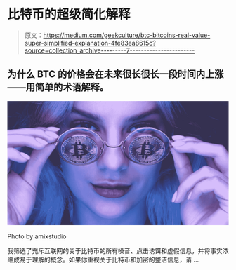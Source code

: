 # 比特币的超级简化解释

> 原文：<https://medium.com/geekculture/btc-bitcoins-real-value-super-simplified-explanation-4fe83ea8615c?source=collection_archive---------7----------------------->

## 为什么 BTC 的价格会在未来很长很长一段时间内上涨——用简单的术语解释。

![](img/27777e177fa23ee81fbeaf4e6c18e185.png)

Photo by amixstudio

我筛选了充斥互联网的关于比特币的所有噪音、点击诱饵和虚假信息，并将事实浓缩成易于理解的概念。如果你重视关于比特币和加密的整洁信息，请 …